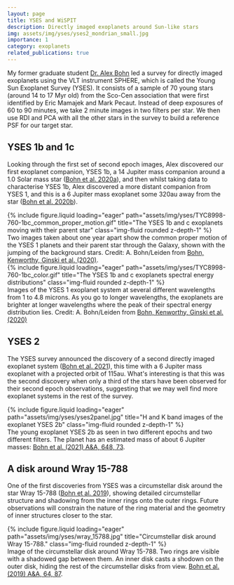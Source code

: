 ```yaml
---
layout: page
title: YSES and WiSPIT
description: Directly imaged exoplanets around Sun-like stars
img: assets/img/yses/yses2_mondrian_small.jpg
importance: 1
category: exoplanets
related_publications: true
---
```


My former graduate student <a href="https://home.strw.leidenuniv.nl/~bohn/">Dr. Alex Bohn</a> led a survey for directly imaged exoplanets using the VLT instrument SPHERE, which is called the Young Sun Exoplanet Survey (YSES). It consists of a sample of 70 young stars (around 14 to 17 Myr old) from the Sco-Cen association that were first identified by Eric Mamajek and Mark Pecaut. Instead of deep exposures of 60 to 90 minutes, we take 2 minute images in two filters per star. We then use RDI and PCA with all the other stars in the survey to build a reference PSF for our target star.

<h2>YSES 1b and 1c</h2>

Looking through the first set of second epoch images, Alex discovered our first exoplanet companion, YSES 1b, a 14 Jupiter mass companion around a 1.0 Solar mass star (<A href="https://home.strw.leidenuniv.nl/~kenworthy/papers/2020MNRAS.492..431B.pdf">Bohn et al. 2020a</a>), and then whilst taking data to characterise YSES 1b, Alex discovered a more distant companion from YSES 1, and this is a 6 Jupiter mass exoplanet some 320au away from the star (<a href="https://home.strw.leidenuniv.nl/~kenworthy/papers/2020ApJ...898L..16B.pdf">Bohn et al. 2020b</a>).


<div class="row">
    <div class="col-sm mt-3 mt-md-0">
        {% include figure.liquid loading="eager" path="assets/img/yses/TYC8998-760-1bc_common_proper_motion.gif" title="The YSES 1b and c exoplanets moving with their parent star" class="img-fluid rounded z-depth-1" %}
    </div>
</div>
<div class="caption">
    Two images taken about one year apart show the common proper motion of the YSES 1 planets and their parent star through the Galaxy, shown with the jumping of the background stars. Credit: A. Bohn/Leiden from <a href="https://home.strw.leidenuniv.nl/~kenworthy/papers/2020ApJ...898L..16B.pdf">Bohn, Kenworthy, Ginski et al. (2020)</a>.
</div>



<div class="row">
    <div class="col-sm mt-3 mt-md-0">
        {% include figure.liquid loading="eager" path="assets/img/yses/TYC8998-760-1bc_color.gif" title="The YSES 1b and c exoplanets spectral energy distributions" class="img-fluid rounded z-depth-1" %}
    </div>
</div>
<div class="caption">
    Images of the YSES 1 exoplanet system at several different wavelengths from 1 to 4.8 microns. As you go to longer wavelengths, the exoplanets are brighter at longer wavelengths where the peak of their spectral energy distribution lies. Credit: A. Bohn/Leiden from <a href="https://home.strw.leidenuniv.nl/~kenworthy/papers/2020ApJ...898L..16B.pdf">Bohn, Kenworthy, Ginski et al. (2020)</a>
</div>

<h2>YSES 2</h2>

The YSES survey announced the discovery of a second directly imaged exoplanet system (<a href="https://home.strw.leidenuniv.nl/~kenworthy/papers/Bohn_2021_AA_648_73.pdf">Bohn et al. 2021</a>), this time with a 6 Jupiter mass exoplanet with a projected orbit of 115au. What's interesting is that this was the second discovery when only a third of the stars have been observed for their second epoch observations, suggesting that we may well find more exoplanet systems in the rest of the survey.


<div class="row">
    <div class="col-sm mt-3 mt-md-0">
        {% include figure.liquid loading="eager" path="assets/img/yses/yses2panel.jpg" title="H and K band images of the exoplanet YSES 2b" class="img-fluid rounded z-depth-1" %}
    </div>
</div>
<div class="caption">
    The young exoplanet YSES 2b as seen in two different epochs and two different filters. The planet has an estimated mass of about 6 Jupiter masses: <a href="https://home.strw.leidenuniv.nl/~kenworthy/papers/Bohn_2021_AA_648_73.pdf">Bohn et al. (2021) A&A, 648, 73</a>.
</div>

<h2>A disk around Wray 15-788</h2>

One of the first discoveries from YSES was a circumstellar disk around the star Wray 15-788 (<A href="https://home.strw.leidenuniv.nl/~kenworthy/papers/2019A&A...624A..87B.pdf">Bohn et al. 2019</a>), showing detailed circumstellar structure and shadowing from the inner rings onto the outer rings. Future observations will constrain the nature of the ring material and the geometry of inner structures closer to the star.

<div class="row">
    <div class="col-sm mt-3 mt-md-0">
        {% include figure.liquid loading="eager" path="assets/img/yses/wray_15788.jpg" title="Circumstellar disk around Wray 15-788." class="img-fluid rounded z-depth-1" %}
    </div>
</div>
<div class="caption">
 Image of the circumstellar disk around Wray 15-788. Two rings are visible with a shadowed gap between them. An inner disk casts a shodown on the outer disk, hiding the rest of the circumstellar disks from view. <A href="https://home.strw.leidenuniv.nl/~kenworthy/papers/2019A&A...624A..87B.pdf">Bohn et al. (2019) A&A, 64, 87</a>.
</div>

